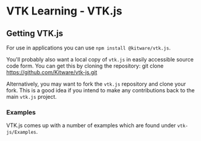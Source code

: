 # VTK Learning - VTK.js

## Getting VTK.js
For use in applications you can use `npm install @kitware/vtk.js`.

You'll probably also want a local copy of `vtk.js` in easily accessible source code form. You can get this by cloning the repository: git clone https://github.com/Kitware/vtk-js.git

Alternatively, you may want to fork the `vtk.js` repository and clone your fork. This is a good idea if you intend to make any contributions back to the main `vtk.js` project.

### Examples
VTK.js comes up with a number of examples which are found under `vtk-js/Examples`. 